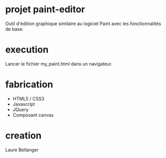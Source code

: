# projet paint-editor

Outil d'édition graphique similaire au logiciel Paint avec les fonctionnalités de base.

# execution

Lancer le fichier my_paint.html dans un navigateur.

# fabrication 

- HTML5 / CSS3
- Javascript
- JQuery
- Composant canvas

# creation

Laure Bellanger
